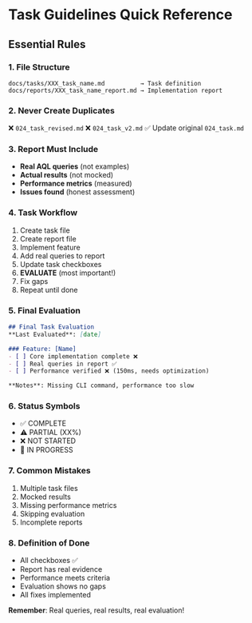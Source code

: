 # Task Guidelines Quick Reference

## Essential Rules

### 1. File Structure
```
docs/tasks/XXX_task_name.md          → Task definition
docs/reports/XXX_task_name_report.md → Implementation report
```

### 2. Never Create Duplicates
❌ `024_task_revised.md`
❌ `024_task_v2.md`
✅ Update original `024_task.md`

### 3. Report Must Include
- **Real AQL queries** (not examples)
- **Actual results** (not mocked)
- **Performance metrics** (measured)
- **Issues found** (honest assessment)

### 4. Task Workflow
1. Create task file
2. Create report file
3. Implement feature
4. Add real queries to report
5. Update task checkboxes
6. **EVALUATE** (most important!)
7. Fix gaps
8. Repeat until done

### 5. Final Evaluation
```markdown
## Final Task Evaluation
**Last Evaluated**: [date]

### Feature: [Name]
- [ ] Core implementation complete ❌
- [ ] Real queries in report ✅
- [ ] Performance verified ❌ (150ms, needs optimization)

**Notes**: Missing CLI command, performance too slow
```

### 6. Status Symbols
- ✅ COMPLETE
- ⚠️ PARTIAL (XX%)
- ❌ NOT STARTED
- 🔄 IN PROGRESS

### 7. Common Mistakes
1. Multiple task files
2. Mocked results
3. Missing performance metrics
4. Skipping evaluation
5. Incomplete reports

### 8. Definition of Done
- All checkboxes ✅
- Report has real evidence
- Performance meets criteria
- Evaluation shows no gaps
- All fixes implemented

**Remember**: Real queries, real results, real evaluation!